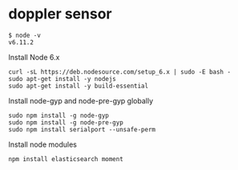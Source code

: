 # doppler sensor

```
$ node -v
v6.11.2
```

Install Node 6.x
```
curl -sL https://deb.nodesource.com/setup_6.x | sudo -E bash -
sudo apt-get install -y nodejs 
sudo apt-get install -y build-essential
```

Install node-gyp and node-pre-gyp globally
```
sudo npm install -g node-gyp
sudo npm install -g node-pre-gyp
sudo npm install serialport --unsafe-perm
```

Install node modules
```
npm install elasticsearch moment
```
